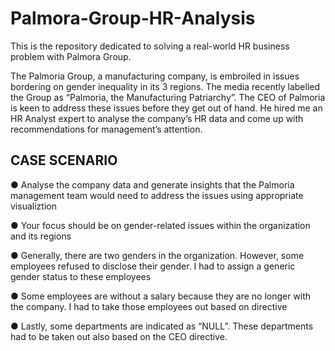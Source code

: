 # Palmora-Group-HR-Analysis
This is the repository dedicated to solving a real-world HR business problem with Palmora Group.

The Palmoria Group, a manufacturing company, is embroiled in issues bordering on gender inequality in its 3 regions. The media recently labelled the Group as “Palmoria, the Manufacturing Patriarchy”.
The CEO of Palmoria is keen to address these issues before they get out of hand. He hired me an HR Analyst expert to analyse the company’s HR data and come up with recommendations for management’s attention. 

## CASE SCENARIO

● Analyse the company data and generate insights that the Palmoria management team would need to address the issues using appropriate visualiztion  

● Your focus should be on gender-related issues within the organization and its regions  

● Generally, there are two genders in the organization. However, some employees refused to disclose their gender. I had to assign a generic gender status to these employees

● Some employees are without a salary because they are no longer with the company. I had to take those employees out based on directive

● Lastly, some departments are indicated as “NULL”. These departments had to be taken out also based on the CEO directive.
